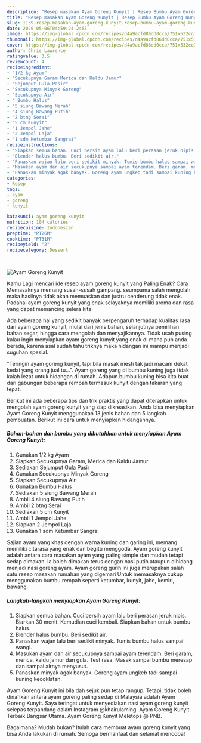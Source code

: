 ```yaml
---
description: "Resep masakan Ayam Goreng Kunyit | Resep Bumbu Ayam Goreng Kunyit Yang Menggugah Selera"
title: "Resep masakan Ayam Goreng Kunyit | Resep Bumbu Ayam Goreng Kunyit Yang Menggugah Selera"
slug: 1139-resep-masakan-ayam-goreng-kunyit-resep-bumbu-ayam-goreng-kunyit-yang-menggugah-selera
date: 2020-05-06T04:59:24.246Z
image: https://img-global.cpcdn.com/recipes/d4a9acfd86dd0cca/751x532cq70/ayam-goreng-kunyit-foto-resep-utama.jpg
thumbnail: https://img-global.cpcdn.com/recipes/d4a9acfd86dd0cca/751x532cq70/ayam-goreng-kunyit-foto-resep-utama.jpg
cover: https://img-global.cpcdn.com/recipes/d4a9acfd86dd0cca/751x532cq70/ayam-goreng-kunyit-foto-resep-utama.jpg
author: Chris Lawrence
ratingvalue: 3.5
reviewcount: 4
recipeingredient:
- "1/2 kg Ayam"
- "Secukupnya Garam Merica dan Kaldu Jamur"
- "Sejumput Gula Pasir"
- "Secukupnya Minyak Goreng"
- "Secukupnya Air"
- " Bumbu Halus"
- "5 siung Bawang Merah"
- "4 siung Bawang Putih"
- "2 btng Serai"
- "5 cm Kunyit"
- "1 Jempol Jahe"
- "2 Jempol Laja"
- "1 sdm Ketumbar Sangrai"
recipeinstructions:
- "Siapkan semua bahan. Cuci bersih ayam lalu beri perasan jeruk nipis. Biarkan 30 menit. Kemudian cuci kembali. Siapkan bahan untuk bumbu halus."
- "Blender halus bumbu. Beri sedikit air."
- "Panaskan wajan lalu beri sedikit minyak. Tumis bumbu halus sampai wangi."
- "Masukan ayam dan air secukupnya sampai ayam terendam. Beri garam, merica, kaldu jamur dan gula. Test rasa. Masak sampai bumbu meresap dan sampai airnya menyusut."
- "Panaskan minyak agak banyak. Goreng ayam ungkeb tadi sampai kuning kecoklatan."
categories:
- Resep
tags:
- ayam
- goreng
- kunyit

katakunci: ayam goreng kunyit 
nutrition: 104 calories
recipecuisine: Indonesian
preptime: "PT26M"
cooktime: "PT31M"
recipeyield: "2"
recipecategory: Dessert

---
```



![Ayam Goreng Kunyit](https://img-global.cpcdn.com/recipes/d4a9acfd86dd0cca/751x532cq70/ayam-goreng-kunyit-foto-resep-utama.jpg)

Kamu Lagi mencari ide resep ayam goreng kunyit yang Paling Enak? Cara Memasaknya memang susah-susah gampang. seumpama salah mengolah maka hasilnya tidak akan memuaskan dan justru cenderung tidak enak. Padahal ayam goreng kunyit yang enak selayaknya memiliki aroma dan rasa yang dapat memancing selera kita.

Ada beberapa hal yang sedikit banyak berpengaruh terhadap kualitas rasa dari ayam goreng kunyit, mulai dari jenis bahan, selanjutnya pemilihan bahan segar, hingga cara mengolah dan menyajikannya. Tidak usah pusing kalau ingin menyiapkan ayam goreng kunyit yang enak di mana pun anda berada, karena asal sudah tahu triknya maka hidangan ini mampu menjadi suguhan spesial.

&#34;Teringin ayam goreng kunyit, tapi bila masak mesti tak jadi macam dekat kedai yang orang jual tu…&#34;. Ayam goreng yang di bumbu kuning juga tidak kalah lezat untuk hidangan di rumah. Adapun bumbu kuning bisa kita buat dari gabungan beberapa rempah termasuk kunyit dengan takaran yang tepat.


Berikut ini ada beberapa tips dan trik praktis yang dapat diterapkan untuk mengolah ayam goreng kunyit yang siap dikreasikan. Anda bisa menyiapkan Ayam Goreng Kunyit menggunakan 13 jenis bahan dan 5 langkah pembuatan. Berikut ini cara untuk menyiapkan hidangannya.

<!--inarticleads1-->

##### Bahan-bahan dan bumbu yang dibutuhkan untuk menyiapkan Ayam Goreng Kunyit:

1. Gunakan 1/2 kg Ayam
1. Siapkan Secukupnya Garam, Merica dan Kaldu Jamur
1. Sediakan Sejumput Gula Pasir
1. Gunakan Secukupnya Minyak Goreng
1. Siapkan Secukupnya Air
1. Gunakan  Bumbu Halus
1. Sediakan 5 siung Bawang Merah
1. Ambil 4 siung Bawang Putih
1. Ambil 2 btng Serai
1. Sediakan 5 cm Kunyit
1. Ambil 1 Jempol Jahe
1. Siapkan 2 Jempol Laja
1. Gunakan 1 sdm Ketumbar Sangrai


Sajian ayam yang khas dengan warna kuning dan garing ini, memang memiliki citarasa yang enak dan begitu menggoda. Ayam goreng kunyit adalah antara cara masakan ayam yang paling simple dan mudah tetapi sedap dimakan. Ia boleh dimakan terus dengan nasi putih ataupun dihidang menjadi nasi goreng ayam. Ayam goreng gurih ini juga merupakan salah satu resep masakan rumahan yang digemari Untuk memasaknya cukup menggunakan bumbu rempah seperti ketumbar, kunyit, jahe, kemiri, bawang. 

<!--inarticleads2-->

##### Langkah-langkah menyiapkan Ayam Goreng Kunyit:

1. Siapkan semua bahan. Cuci bersih ayam lalu beri perasan jeruk nipis. Biarkan 30 menit. Kemudian cuci kembali. Siapkan bahan untuk bumbu halus.
1. Blender halus bumbu. Beri sedikit air.
1. Panaskan wajan lalu beri sedikit minyak. Tumis bumbu halus sampai wangi.
1. Masukan ayam dan air secukupnya sampai ayam terendam. Beri garam, merica, kaldu jamur dan gula. Test rasa. Masak sampai bumbu meresap dan sampai airnya menyusut.
1. Panaskan minyak agak banyak. Goreng ayam ungkeb tadi sampai kuning kecoklatan.


Ayam Goreng Kunyit ini bila dah sejuk pun tetap rangup. Tetapi, tidak boleh dinafikan antara ayam goreng paling sedap di Malaysia adalah Ayam Goreng Kunyit. Saya teringat untuk menyediakan nasi ayam goreng kunyit selepas terpandang dalam Instagram @khairulaming. Ayam Goreng Kunyit Terbaik Bangsar Utama. Ayam Goreng Kunyit Meletops @ PNB. 

Bagaimana? Mudah bukan? Itulah cara membuat ayam goreng kunyit yang bisa Anda lakukan di rumah. Semoga bermanfaat dan selamat mencoba!
